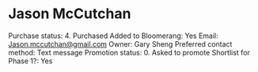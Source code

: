 # Jason McCutchan

Purchase status: 4. Purchased
Added to Bloomerang: Yes
Email: Jason.mccutchan@gmail.com
Owner: Gary Sheng
Preferred contact method: Text message
Promotion status: 0. Asked to promote
Shortlist for Phase 1?: Yes